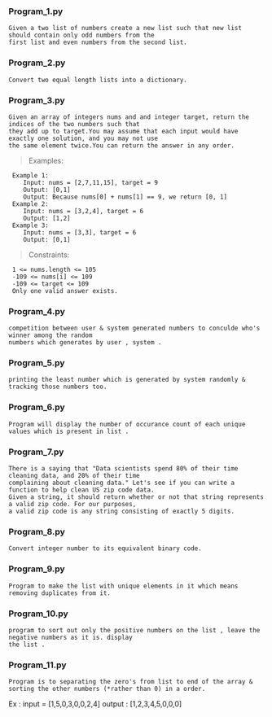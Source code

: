 ### Program_1.py

    Given a two list of numbers create a new list such that new list should contain only odd numbers from the
    first list and even numbers from the second list.

### Program_2.py

    Convert two equal length lists into a dictionary.

### Program_3.py

    Given an array of integers nums and and integer target, return the indices of the two numbers such that 
    they add up to target.You may assume that each input would have exactly one solution, and you may not use 
    the same element twice.You can return the answer in any order.
 
>Examples:

     Example 1:
        Input: nums = [2,7,11,15], target = 9
        Output: [0,1]
        Output: Because nums[0] + nums[1] == 9, we return [0, 1]
     Example 2:
        Input: nums = [3,2,4], target = 6
        Output: [1,2]
     Example 3:
        Input: nums = [3,3], target = 6
        Output: [0,1]
 
>Constraints:

     1 <= nums.length <= 105
     -109 <= nums[i] <= 109
     -109 <= target <= 109
     Only one valid answer exists.
    
### Program_4.py

    competition between user & system generated numbers to conculde who's winner among the random 
    numbers which generates by user , system .

### Program_5.py

    printing the least number which is generated by system randomly & tracking those numbers too.

### Program_6.py

    Program will display the number of occurance count of each unique values which is present in list .

### Program_7.py

    There is a saying that "Data scientists spend 80% of their time cleaning data, and 20% of their time 
    complaining about cleaning data." Let's see if you can write a function to help clean US zip code data. 
    Given a string, it should return whether or not that string represents a valid zip code. For our purposes, 
    a valid zip code is any string consisting of exactly 5 digits.

### Program_8.py

    Convert integer number to its equivalent binary code.

### Program_9.py

    Program to make the list with unique elements in it which means removing duplicates from it.

### Program_10.py

    program to sort out only the positive numbers on the list , leave the negative numbers as it is. display 
    the list .

### Program_11.py

    Program is to separating the zero's from list to end of the array & sorting the other numbers (*rather than 0) in a order.

Ex : 
    input = [1,5,0,3,0,0,2,4]
    output : [1,2,3,4,5,0,0,0]

